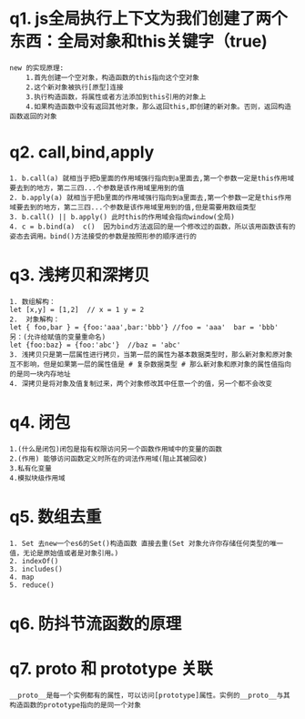 # q1. js全局执行上下文为我们创建了两个东西：全局对象和this关键字（true)
    new 的实现原理:
        1.首先创建一个空对象，构造函数的this指向这个空对象
        2.这个新对象被执行[原型]连接
        3.执行构造函数，将属性或者方法添加到this引用的对象上
        4.如果构造函数中没有返回其他对象，那么返回this,即创建的新对象。否则，返回构造函数返回的对象

# q2. call,bind,apply
    1. b.call(a) 就相当于把b里面的作用域强行指向到a里面去,第一个参数一定是this作用域要去到的地方，第二三四...个参数是该作用域里用到的值
    2. b.apply(a) 就相当于把b里面的作用域强行指向到a里面去,第一个参数一定是this作用域要去到的地方，第二三四...个参数是该作用域里用到的值,但是需要用数组类型
    3. b.call() || b.apply() 此时this的作用域会指向window(全局)
    4. c = b.bind(a)  c()  因为bind方法返回的是一个修改过的函数，所以该用函数该有的姿态去调用。bind()方法接受的参数是按照形参的顺序进行的

# q3. 浅拷贝和深拷贝
    1. 数组解构：
    let [x,y] = [1,2]  // x = 1 y = 2
    2.  对象解构：
    let { foo,bar } = {foo:'aaa',bar:'bbb'} //foo = 'aaa'  bar = 'bbb'
    另：(允许给赋值的变量重命名)
    let {foo:baz} = {foo:'abc'}  //baz = 'abc'
    3. 浅拷贝只是第一层属性进行拷贝，当第一层的属性为基本数据类型时，那么新对象和原对象互不影响，但是如果第一层的属性值是 # 复杂数据类型 # 那么新对象和原对象的属性值指向的是同一块内存地址
    4. 深拷贝是将对象及值复制过来，两个对象修改其中任意一个的值，另一个都不会改变

# q4. 闭包
    1.(什么是闭包)闭包是指有权限访问另一个函数作用域中的变量的函数
    2.(作用) 能够访问函数定义时所在的词法作用域(阻止其被回收)
    3.私有化变量
    4.模拟块级作用域
# q5. 数组去重
    1. Set 去new一个es6的Set()构造函数 直接去重(Set 对象允许你存储任何类型的唯一值，无论是原始值或者是对象引用。)
    2. indexOf()
    3. includes()
    4. map
    5. reduce()
# q6. 防抖节流函数的原理

# q7. __proto__ 和 prototype 关联
    __proto__是每一个实例都有的属性，可以访问[prototype]属性。实例的__proto__与其构造函数的prototype指向的是同一个对象
    
    
    
